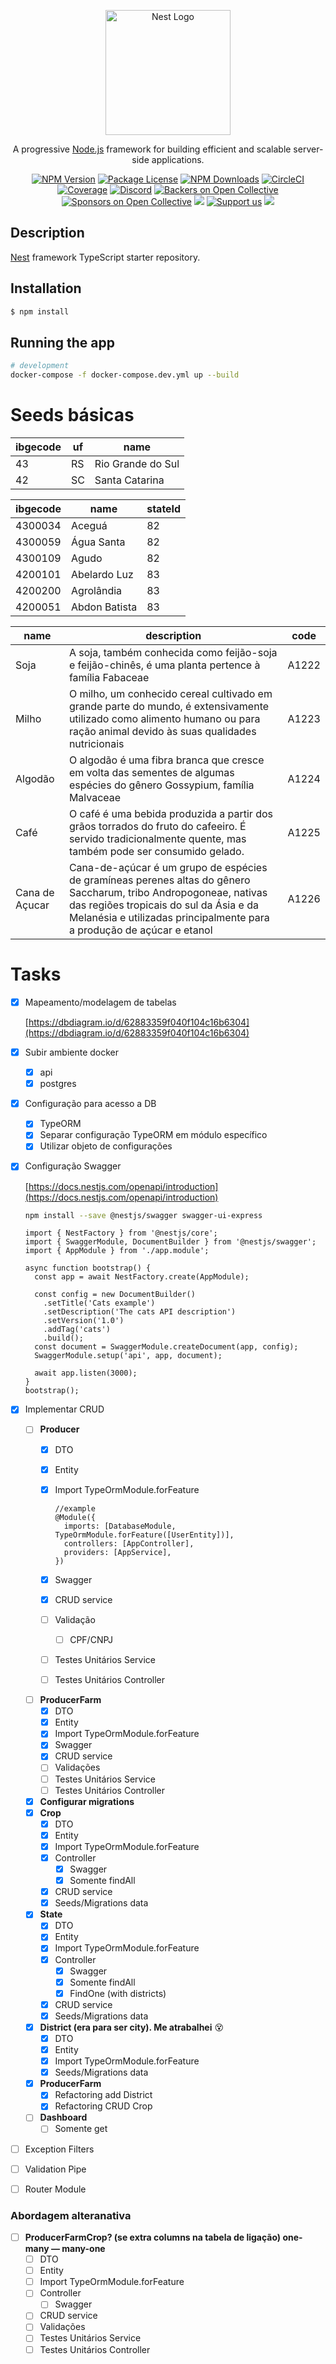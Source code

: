 <p align="center">
  <a href="http://nestjs.com/" target="blank"><img src="https://nestjs.com/img/logo-small.svg" width="200" alt="Nest Logo" /></a>
</p>

[circleci-image]: https://img.shields.io/circleci/build/github/nestjs/nest/master?token=abc123def456
[circleci-url]: https://circleci.com/gh/nestjs/nest

  <p align="center">A progressive <a href="http://nodejs.org" target="_blank">Node.js</a> framework for building efficient and scalable server-side applications.</p>
    <p align="center">
<a href="https://www.npmjs.com/~nestjscore" target="_blank"><img src="https://img.shields.io/npm/v/@nestjs/core.svg" alt="NPM Version" /></a>
<a href="https://www.npmjs.com/~nestjscore" target="_blank"><img src="https://img.shields.io/npm/l/@nestjs/core.svg" alt="Package License" /></a>
<a href="https://www.npmjs.com/~nestjscore" target="_blank"><img src="https://img.shields.io/npm/dm/@nestjs/common.svg" alt="NPM Downloads" /></a>
<a href="https://circleci.com/gh/nestjs/nest" target="_blank"><img src="https://img.shields.io/circleci/build/github/nestjs/nest/master" alt="CircleCI" /></a>
<a href="https://coveralls.io/github/nestjs/nest?branch=master" target="_blank"><img src="https://coveralls.io/repos/github/nestjs/nest/badge.svg?branch=master#9" alt="Coverage" /></a>
<a href="https://discord.gg/G7Qnnhy" target="_blank"><img src="https://img.shields.io/badge/discord-online-brightgreen.svg" alt="Discord"/></a>
<a href="https://opencollective.com/nest#backer" target="_blank"><img src="https://opencollective.com/nest/backers/badge.svg" alt="Backers on Open Collective" /></a>
<a href="https://opencollective.com/nest#sponsor" target="_blank"><img src="https://opencollective.com/nest/sponsors/badge.svg" alt="Sponsors on Open Collective" /></a>
  <a href="https://paypal.me/kamilmysliwiec" target="_blank"><img src="https://img.shields.io/badge/Donate-PayPal-ff3f59.svg"/></a>
    <a href="https://opencollective.com/nest#sponsor"  target="_blank"><img src="https://img.shields.io/badge/Support%20us-Open%20Collective-41B883.svg" alt="Support us"></a>
  <a href="https://twitter.com/nestframework" target="_blank"><img src="https://img.shields.io/twitter/follow/nestframework.svg?style=social&label=Follow"></a>
</p>
  <!--[![Backers on Open Collective](https://opencollective.com/nest/backers/badge.svg)](https://opencollective.com/nest#backer)
  [![Sponsors on Open Collective](https://opencollective.com/nest/sponsors/badge.svg)](https://opencollective.com/nest#sponsor)-->

## Description

[Nest](https://github.com/nestjs/nest) framework TypeScript starter repository.

## Installation

```bash
$ npm install
```

## Running the app

```bash
# development
docker-compose -f docker-compose.dev.yml up --build
```

# Seeds básicas
| ibgecode | uf  | name              |
| -------- | --- | ----------------- |
| 43       | RS  | Rio Grande do Sul |
| 42       | SC  | Santa Catarina    |

| ibgecode | name          | stateId |
| -------- | ------------- | ------- |
| 4300034  | Aceguá        | 82      |
| 4300059  | Água Santa    | 82      |
| 4300109  | Agudo         | 82      |
| 4200101  | Abelardo Luz  | 83      |
| 4200200  | Agrolândia    | 83      |
| 4200051  | Abdon Batista | 83      |

| name           | description                                                                                                                                                                                                                           | code  |
| -------------- | ------------------------------------------------------------------------------------------------------------------------------------------------------------------------------------------------------------------------------------- | ----- |
| Soja           | A soja, também conhecida como feijão-soja e feijão-chinês, é uma planta pertence à família Fabaceae                                                                                                                                   | A1222 |
| Milho          | O milho, um conhecido cereal cultivado em grande parte do mundo, é extensivamente utilizado como alimento humano ou para ração animal devido às suas qualidades nutricionais                                                          | A1223 |
| Algodão        | O algodão é uma fibra branca que cresce em volta das sementes de algumas espécies do gênero Gossypium, família Malvaceae                                                                                                              | A1224 |
| Café           | O café é uma bebida produzida a partir dos grãos torrados do fruto do cafeeiro. É servido tradicionalmente quente, mas também pode ser consumido gelado.                                                                              | A1225 |
| Cana de Açucar | Cana-de-açúcar é um grupo de espécies de gramíneas perenes altas do gênero Saccharum, tribo Andropogoneae, nativas das regiões tropicais do sul da Ásia e da Melanésia e utilizadas principalmente para a produção de açúcar e etanol | A1226 |


# Tasks

- [x]  Mapeamento/modelagem de tabelas
    
    [https://dbdiagram.io/d/62883359f040f104c16b6304](https://dbdiagram.io/d/62883359f040f104c16b6304)
    
- [x]  Subir ambiente docker
    - [x]  api
    - [x]  postgres
- [x]  Configuração para acesso a DB
    - [x]  TypeORM
    - [x]  Separar configuração TypeORM em módulo específico
    - [x]  Utilizar objeto de configurações
- [x]  Configuração Swagger
    
    [https://docs.nestjs.com/openapi/introduction](https://docs.nestjs.com/openapi/introduction)
    
    ```bash
    npm install --save @nestjs/swagger swagger-ui-express
    ```
    
    ```tsx
    import { NestFactory } from '@nestjs/core';
    import { SwaggerModule, DocumentBuilder } from '@nestjs/swagger';
    import { AppModule } from './app.module';
    
    async function bootstrap() {
      const app = await NestFactory.create(AppModule);
    
      const config = new DocumentBuilder()
        .setTitle('Cats example')
        .setDescription('The cats API description')
        .setVersion('1.0')
        .addTag('cats')
        .build();
      const document = SwaggerModule.createDocument(app, config);
      SwaggerModule.setup('api', app, document);
    
      await app.listen(3000);
    }
    bootstrap();
    ```
    
- [x]  Implementar CRUD
    - [ ]  **Producer**
        - [x]  DTO
        - [x]  Entity
        - [x]  Import TypeOrmModule.forFeature
            
            ```tsx
            //example
            @Module({
              imports: [DatabaseModule, TypeOrmModule.forFeature([UserEntity])],
              controllers: [AppController],
              providers: [AppService],
            })
            ```
            
        - [x]  Swagger
        - [x]  CRUD service
        - [ ]  Validação
            - [ ]  CPF/CNPJ
        - [ ]  Testes Unitários Service
        - [ ]  Testes Unitários Controller
    - [ ]  **ProducerFarm**
        - [x]  DTO
        - [x]  Entity
        - [x]  Import TypeOrmModule.forFeature
        - [x]  Swagger
        - [x]  CRUD service
        - [ ]  Validações
        - [ ]  Testes Unitários Service
        - [ ]  Testes Unitários Controller
    - [x]  **Configurar migrations**
    - [x]  **Crop**
        - [x]  DTO
        - [x]  Entity
        - [x]  Import TypeOrmModule.forFeature
        - [x]  Controller
            - [x]  Swagger
            - [x]  Somente findAll
        - [x]  CRUD service
        - [x]  Seeds/Migrations data
    - [x]  **State**
        - [x]  DTO
        - [x]  Entity
        - [x]  Import TypeOrmModule.forFeature
        - [x]  Controller
            - [x]  Swagger
            - [x]  Somente findAll
            - [x]  FindOne (with districts)
        - [x]  CRUD service
        - [x]  Seeds/Migrations data
    - [x]  **District (era para ser city). Me atrabalhei** 😵
        - [x]  DTO
        - [x]  Entity
        - [x]  Import TypeOrmModule.forFeature
        - [x]  Seeds/Migrations data
    - [x]  **ProducerFarm**
        - [x]  Refactoring add District
        - [x]  Refactoring CRUD Crop
    - [ ]  **Dashboard**
        - [ ]  Somente get
- [ ]  Exception Filters
- [ ]  Validation Pipe
- [ ]  Router Module

### Abordagem alteranativa

- [ ]  **ProducerFarmCrop? (se extra columns na tabela de ligação) one-many — many-one**
    - [ ]  DTO
    - [ ]  Entity
    - [ ]  Import TypeOrmModule.forFeature
    - [ ]  Controller
        - [ ]  Swagger
    - [ ]  CRUD service
    - [ ]  Validações
    - [ ]  Testes Unitários Service
    - [ ]  Testes Unitários Controller
